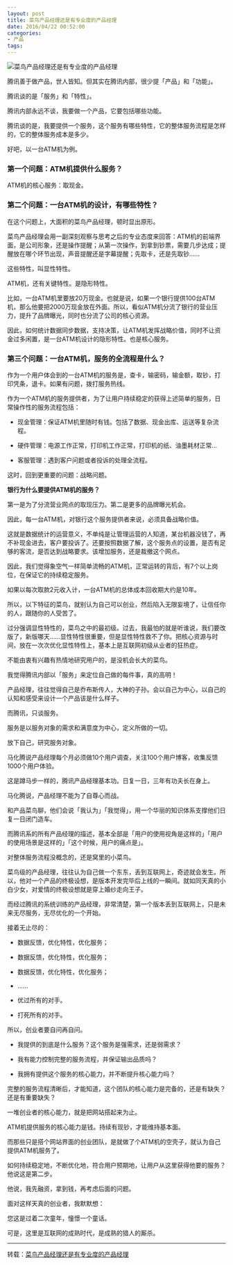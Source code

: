 ```yaml
---
layout: post
title: 菜鸟产品经理还是有专业度的产品经理
date: 2016/04/22 00:52:00
categories:
- 产品
tags:
---
```


![菜鸟产品经理还是有专业度的产品经理][1]

腾讯善于做产品，世人皆知。但其实在腾讯内部，很少提「产品」和「功能」。

腾讯谈的是「服务」和「特性」。

腾讯内部永远不谈，我要做一个产品，它要包括哪些功能。

腾讯谈的是，我要提供一个服务，这个服务有哪些特性，它的整体服务流程是怎样的，它的整体服务成本是多少。

好吧，以一台ATM机为例。

### 第一个问题：ATM机提供什么服务？

ATM机的核心服务：取现金。

### 第二个问题：一台ATM机的设计，有哪些特性？

在这个问题上，大面积的菜鸟产品经理，顿时显出原形。

菜鸟产品经理会用一副深刻观察与思考之后的专业态度来回答：ATM机的前端界面，是公司形象，还是操作提醒；从第一次操作，到拿到钞票，需要几步达成；提醒放在哪个环节出现，声音提醒还是字幕提醒；先取卡，还是先取钞……

这些特性，叫显性特性。

ATM机，还有关键特性。是隐形特性。

比如，一台ATM机里要放20万现金。也就是说，如果一个银行提供100台ATM机，那么他要把2000万现金放在外面。所以，看似ATM机分流了银行的营业压力，提升了品牌曝光，同时也分流了公司的核心资源。

因此，如何统计数据同步数据，支持决策，让ATM机发挥战略价值，同时不让资金过多闲置，是一台ATM机设计的隐形特性。也是核心服务。

### 第三个问题：一台ATM机，服务的全流程是什么？

作为一个用户体会到的一台ATM机的服务是，查卡，输密码，输金额，取钞，打印凭条，退卡。如果有问题，拨打服务热线。

作为一个ATM机的服务提供者，为了让用户持续稳定的获得上述简单的服务，日常操作性的服务流程包括：

* 现金管理：保证ATM机里随时有钱。包括了数据、现金出库、运送等复杂流程。

* 硬件管理：电源工作正常，打印机工作正常，打印机的纸、油墨耗材正常…

* 客服管理：遇到客户问题或者投诉的处理全流程。

这时，回到更重要的问题：战略问题。

**银行为什么要提供ATM机的服务？**

第一是为了分流营业网点的取现压力。第二是更多的品牌曝光机会。

因此，每一台ATM机，对银行这个服务提供者来说，必须具备战略价值。

这就是数据统计的运营意义，不单纯是让管理运营的人知道，某台机器没钱了，再不补现金进去，客户要投诉了。还要按照数据了解，这个服务点的设置，是否有足够的客流，是否达到战略要求。该增加服务，还是裁撤这个网点。

因此，我们觉得象空气一样简单流畅的ATM机，正常运转的背后，有7个以上岗位，在保证它的持续稳定服务。

如果以每次取款2元收入计，一台ATM机的总体成本回收期大约是10年。

所以，以下特征的菜鸟，就别认为自己可以创业，然后陷入无限妄境了，让信任你的人，跟随你的人受苦了。

过分强调显性特性的，菜鸟之中的最初级。过去，我最怕的就是听谁说，我们要改版了，新版哪天……显性特性很重要，但是显性特性救不了你。把核心资源与时间，放在一次次优化显性特性上，基本上是互联网初级从业者的狂热症。

不能由衷有兴趣有热情地研究用户的，是没机会长大的菜鸟。

我觉得腾讯内部以「服务」来定位自己做的每件事，真的高明！

产品经理，往往觉得自己是乔布斯传人，大神的子孙。会以自己为中心，以自己的认知和感受来设计一个产品该是什么样子。

而腾讯，只谈服务。

服务是以服务对象的需求和满意度为中心，定义所做的一切。

放下自己，研究服务对象。

马化腾说产品经理每个月必须做10个用户调查，关注100个用户博客，收集反馈1000个用户体验。

这是蹲马步一样的，腾讯产品经理基本功。日复一日，三年有功夫长在身上。

马化腾说，产品经理不能为了自尊心而战。

和产品菜鸟聊，他们会说「我认为」「我觉得」，用一个华丽的知识体系支撑他们日复一日闭门造车。

而腾讯系的所有产品经理的描述，基本全部是「用户的使用视角是这样的」「用户的使用场景是这样的」「这个时候，用户的痛点是」。

对整体服务流程没概念的，还是窝里的小菜鸟。

菜鸟级的产品经理，往往认为自己做一个东东，丢到互联网上，奇迹就会发生。所以，他对一个产品的终极设想，是版本开发完毕后上线的一瞬间。就如同天真的小白少女，对爱情的终极设想就是穿上婚纱走向王子。

而经过腾讯的系统训练的产品经理，非常清楚，第一个版本丢到互联网上，只是未来无尽服务，无尽优化的一个开始。

接着无止尽的：

* 数据反馈，优化特性，优化服务；

* 数据反馈，优化特性，优化服务；

* 数据反馈，优化特性，优化服务；

* ……

* 优过所有的对手。

* 打死所有的对手。

所以，创业者要自问再自问。

* 我提供的到底是什么服务？这个服务是强需求，还是弱需求？

* 我有能力控制完整的服务流程，并保证输出品质吗？

* 我拥有提供这个服务的核心能力，并不断提升核心能力吗？

完整的服务流程清晰后，才能知道，这个团队的核心能力是完备的，还是有缺失？还是有重要缺失？

一堆创业者的核心能力，就是把网站搭起来为止。

ATM机提供服务的核心能力是钱。持续有现钞，才能维持基本面。

而那些只是搭个网站界面的创业团队，是就做了个ATM机的空壳子，就认为自己提供ATM机服务了。

如何持续稳定地，不断优化地，符合用户预期地，让用户从这里获得他要的服务？他说这是第二步。

他说，我先融资，拿到钱，再考虑后面的问题。

面对这样天真的创业者，我默默想：

您这是过着二次童年，憧憬一个童话。

可是，这里是互联网的成熟时代，是成熟的猎人的厮杀。

----------

转载：[菜鸟产品经理还是有专业度的产品经理][2]

 [1]: http://mmbiz.qpic.cn/mmbiz/6RuXhviaqF5qUa54bm73iccGj36Cmy9R9dZyWhTYP9FHfrgUro3empuE67j9nBGaTyD6CnhuUBhFVIyB2NeIL1vw/0?tp=webp&wxfrom=5

 [2]: http://mp.weixin.qq.com/s?__biz=MjM5MjA4MjU4MQ==&mid=201017426&idx=1&sn=f34e020e5438c3618e1956cbbf2f100f&scene=0#rd
